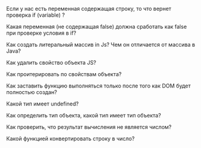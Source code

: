 Если у нас есть переменная содержащая строку, то что вернет проверка if (variable) ?

Какая переменная (не содержащая false) должна сработать как false при проверке условия в if?

Как создать литеральный массив in Js? Чем он отличается от массива в Java?

Как удалить свойство объекта JS?

Как проитерировать по свойствам объекта?

Как заставить функцию выполняться только после того как DOM будет полностью создан?

Какой тип имеет undefined?

Как определить тип объекта, какой тип имеет тип объекта?

Как проверить, что результат вычисления не является числом?

Какой функцией конвертировать строку в число?
